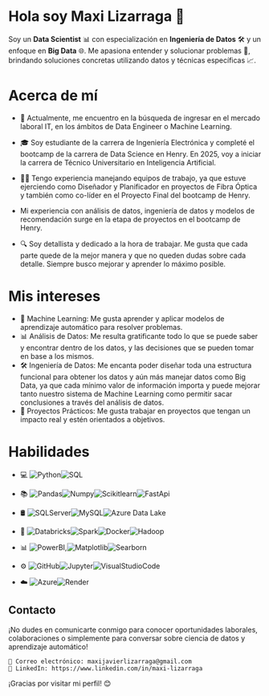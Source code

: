 # Hola soy Maxi Lizarraga 👋
Soy un **Data Scientist** 📊 con especialización en **Ingeniería de Datos** 🛠️ y un enfoque en **Big Data** 🌐. Me apasiona entender y solucionar problemas 🧩, brindando soluciones concretas utilizando datos y técnicas específicas 📈.

# Acerca de mí

- 💼 Actualmente, me encuentro en la búsqueda de ingresar en el mercado laboral IT, en los ámbitos de Data Engineer o Machine Learning.
    
- 🎓 Soy estudiante de la carrera de Ingeniería Electrónica y completé el bootcamp de la carrera de Data Science en Henry. En 2025, voy a iniciar la carrera de Técnico Universitario en Inteligencia Artificial.
    
- 👨‍💻 Tengo experiencia manejando equipos de trabajo, ya que estuve ejerciendo como Diseñador y Planificador en proyectos de Fibra Óptica y también como co-líder en el Proyecto Final del bootcamp de Henry.

- Mi experiencia con análisis de datos, ingeniería de datos y modelos de recomendación surge en la etapa de proyectos en el bootcamp de Henry.
    
- 🔍 Soy detallista y dedicado a la hora de trabajar. Me gusta que cada parte quede de la mejor manera y que no queden dudas sobre cada detalle. Siempre busco mejorar y aprender lo máximo posible.

# Mis intereses
- 🤖 Machine Learning: Me gusta aprender y aplicar modelos de aprendizaje automático para resolver problemas.
- 📊 Análisis de Datos: Me resulta gratificante todo lo que se puede saber y encontrar dentro de los datos, y las decisiones que se pueden tomar en base a los mismos.
- 🛠️ Ingeniería de Datos: Me encanta poder diseñar toda una estructura funcional para obtener los datos y aún más manejar datos como Big Data, ya que cada mínimo valor de información importa y puede mejorar tanto nuestro sistema de Machine Learning como permitir sacar conclusiones a través del análisis de datos.
- 🚀 Proyectos Prácticos: Me gusta trabajar en proyectos que tengan un impacto real y estén orientados a objetivos.
# Habilidades
- 💻 ![Python](https://img.shields.io/badge/-Python-333333?style=flat&logo=python)![SQL](https://img.shields.io/badge/-SQL-333333?style=flat&logo=sql)

- 📚 ![Pandas](https://img.shields.io/badge/-Pandas-333333?style=flat&logo=Pandas)![Numpy](https://img.shields.io/badge/-Numpy-333333?style=flat&logo=NUmpy)![Scikitlearn](https://img.shields.io/badge/-Scikitlearn-333333?style=flat&logo=Scikitlearn)![FastApi](https://img.shields.io/badge/-FastApi-333333?style=flat&logo=FastApi)

- 🛢   ![SQLServer](https://img.shields.io/badge/-Azure_SQLServer-333333?style=flat&logo=SQLServer)![MySQL](https://img.shields.io/badge/-MySQL-333333?style=flat&logo=MySQL)![Azure Data Lake](https://img.shields.io/badge/-Azure%20Data%20Lake-333333?style=flat&logo=azure-data-lake)


- 🔧   ![Databricks](https://img.shields.io/badge/Databricks-333333?style=flat&logo=databricks)![Spark](https://img.shields.io/badge/-Apache_Spark-333333?style=flat&logo=ApacheSpark)![Docker](https://img.shields.io/badge/-Docker-333333?style=flat&logo=Docker)![Hadoop](https://img.shields.io/badge/-Apache_Hadoop-333333?style=flat&logo=ApacheHadoop)


- 📊   ![PowerBI](https://img.shields.io/badge/-PowerBI-333333?style=flat&logo=PowerBI),![Matplotlib](https://img.shields.io/badge/-Matplotlib-333333?style=flat&logo=Matplotlib)![Searborn](https://img.shields.io/badge/-Searborn-333333?style=flat&logo=Searborn)

- ⚙️   ![GitHub](https://img.shields.io/badge/-GitHub-333333?style=flat&logo=GitHub)![Jupyter](https://img.shields.io/badge/-Jupyter-333333?style=flat&logo=Jupyter)![VisualStudioCode](https://img.shields.io/badge/-Visual_Studio_Code-333333?style=flat&logo=Visual-Studio-Code)

- ☁️   ![Azure](https://img.shields.io/badge/-Microsoft_Azure-333333?style=flat&logo=MicrosoftAzure)![Render](https://img.shields.io/badge/-Render-333333?style=flat&logo=Render)

Contacto
---
¡No dudes en comunicarte conmigo para conocer oportunidades laborales, colaboraciones o simplemente para conversar sobre ciencia de datos y aprendizaje automático!

    📧 Correo electrónico: maxijavierlizarraga@gmail.com
    💼 LinkedIn: https://www.linkedin.com/in/maxi-lizarraga

¡Gracias por visitar mi perfil! 😊
